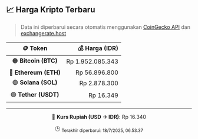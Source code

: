 

<!-- HARGA_KRIPTO -->
## 📈 Harga Kripto Terbaru

> Data ini diperbarui secara otomatis menggunakan [CoinGecko API](https://www.coingecko.com/) dan [exchangerate.host](https://exchangerate.host/)

<div align="center">

| 🪙 Token | 💰 Harga (IDR) |
|:------:|---------------:|
| 🟠 **Bitcoin (BTC)**   | Rp 1.952.085.343 |
| 🔵 **Ethereum (ETH)**  | Rp 56.896.800 |
| 🟣 **Solana (SOL)**    | Rp 2.878.300 |
| 🟢 **Tether (USDT)**   | Rp 16.349 |

---

💱 **Kurs Rupiah (USD → IDR)**: Rp 16.340

🕒 <sub>Terakhir diperbarui: 18/7/2025, 06.53.37</sub>

</div>
<!-- /HARGA_KRIPTO -->